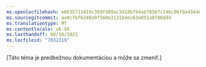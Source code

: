 ```yaml
---
ms.openlocfilehash: e0635711419c369fd89ac3d18bf84ab78567c146c06f8a456462608c170bca39
ms.sourcegitcommit: aa0cfbf6240a9f560e3131bdec63e051a8786dd4
ms.translationtype: MT
ms.contentlocale: sk-SK
ms.lasthandoff: 08/10/2021
ms.locfileid: "7032319"
---
```


[Táto téma je predbežnou dokumentáciou a môže sa zmeniť.]

